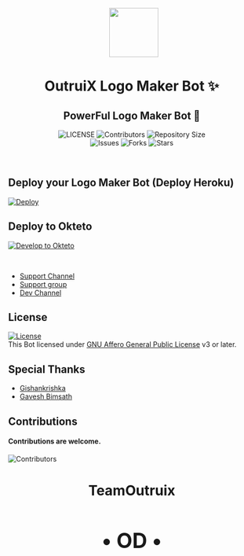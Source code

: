 <p align="center">
      <img style="width:100px; height: 100px;"  src="https://telegra.ph/file/2cc2cb4cadd712544973d.jpg"></p>
<h1 align="center"><b>OutruiX Logo Maker Bot ✨</b></h1>
<h2 align="center"><b>PowerFul Logo Maker Bot 🤖</b></h2>


<p align="center">
    <img src="https://img.shields.io/github/license/xMalitha/Logo-Maker-Bot?style=for-the-badge&logo=appveyor" alt="LICENSE">
    <img src="https://img.shields.io/github/contributors/xMalitha/Logo-Maker-Bot?style=for-the-badge&logo=appveyor" alt="Contributors">
    <img src="https://img.shields.io/github/repo-size/xMalitha/Logo-Maker-Bot?style=for-the-badge&logo=appveyor" alt="Repository Size"> <br>
    <img src="https://img.shields.io/github/issues/xMalitha/Logo-Maker-Bot?style=for-the-badge&logo=appveyor" alt="Issues">
    <img src="https://img.shields.io/github/forks/xMalitha/Logo-Maker-Bot?style=for-the-badge&logo=appveyor" alt="Forks">
    <img src="https://img.shields.io/github/stars/xMalitha/Logo-Maker-Bot?style=for-the-badge&logo=appveyor" alt="Stars">
    
</p><br>

## Deploy your Logo Maker Bot (Deploy Heroku)

[![Deploy](https://www.herokucdn.com/deploy/button.svg)](https://heroku.com/deploy?template=https://github.com/xMalitha/Logo-Maker-Bot)

## Deploy to Okteto

[![Develop to Okteto](https://okteto.com/develop-okteto.svg)](https://cloud.okteto.com/deploy?repository=https://github.com/Team-OutruiX/Logo-Maker-Bot&branch=main)

<br>
  
   
 - [Support Channel ](https://t.me/TeamOutruix) 
 - [Support group ](https://t.me/OutruixChat)
 - [Dev Channel  ](https://t.me/OutruixDevs)


## License

[![License](https://www.gnu.org/graphics/agplv3-155x51.png)](LICENSE)   
This Bot licensed under [GNU Affero General Public License](https://www.gnu.org/licenses/agpl-3.0.en.html) v3 or later.

## Special Thanks

- [Gishankrishka](https://github.com/Gishankrishka2)
- [Gavesh Bimsath](https://github.com/gbimsath)
 
 ## Contributions
#### Contributions are welcome.

![Contributors](https://contrib.rocks/image?repo=xMalitha/Logo-Maker-Bot)<h1><center>

TeamOutruix
                 <br>  <h2>  • OD • 
                           
                    

